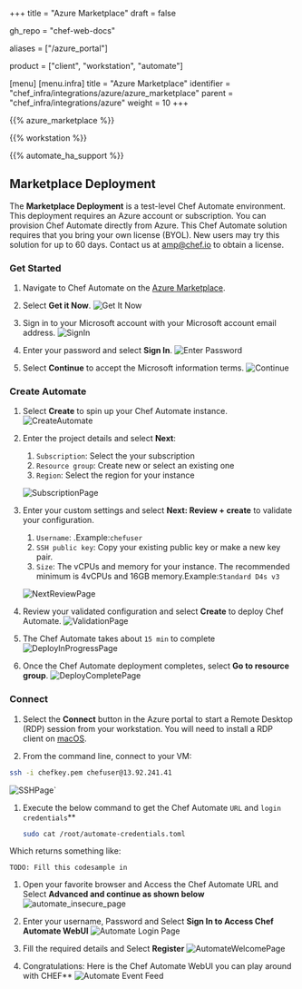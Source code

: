 +++
title = "Azure Marketplace"
draft = false

gh_repo = "chef-web-docs"

aliases = ["/azure_portal"]

product = ["client", "workstation", "automate"]

[menu]
  [menu.infra]
    title = "Azure Marketplace"
    identifier = "chef_infra/integrations/azure/azure_marketplace"
    parent = "chef_infra/integrations/azure"
    weight = 10
+++

{{% azure_marketplace %}}

{{% workstation %}}

{{% automate_ha_support %}}

## Marketplace Deployment

The **Marketplace Deployment** is a test-level Chef Automate environment. This deployment requires an Azure account or subscription. You can provision Chef Automate directly from Azure. This Chef Automate solution requires that you bring your own license (BYOL). New users may try this solution for up to 60 days. Contact us at amp@chef.io to obtain a license.

### Get Started

1. Navigate to Chef Automate on the [Azure Marketplace](https://azuremarketplace.microsoft.com/marketplace/apps/chef-software.chef-automate).


1. Select **Get it Now**.
  ![Get It Now](/images/az_getitnow.png)

1. Sign in to your Microsoft account with your Microsoft account email address.
  ![SignIn](/images/az_signin.png)

1. Enter your password and select **Sign In**.
  ![Enter Password](/images/ms_pass.png)

1. Select **Continue** to accept the Microsoft information terms.
  ![Continue](/images/az_continue.png)

### Create Automate

1. Select **Create** to spin up your Chef Automate instance.
  ![CreateAutomate](/images/az_automate_create.png)

1. Enter the project details and select **Next**:

    1. `Subscription`: Select the your subscription
    1. `Resource group`: Create new or select an existing one
    1. `Region`: Select the region for your instance

    ![SubscriptionPage](/images/az_automate_basics.png)

1. Enter your custom settings and select **Next: Review + create** to validate your configuration.

    1. `Username`: <NAME>.Example:`chefuser`
    1. `SSH public key`: Copy your existing public key or make a new key pair.
    1. `Size`: The vCPUs and memory for your instance. The recommended minimum is 4vCPUs and 16GB memory.Example:`Standard D4s v3`

    ![NextReviewPage](/images/az_automate_custom_settings.png)

1. Review your validated configuration and select **Create** to deploy Chef Automate.
  ![ValidationPage](/images/az_automate_review.png)

1. The Chef Automate takes about `15 min` to complete
  ![DeployInProgressPage](/images/az_automate_progress.png)

1. Once the Chef Automate deployment completes, select **Go to resource group**.
  ![DeployCompletePage](/images/az_automate_complete.png)

### Connect

<!-- Are we making this too hard? Why not just connect through RDP? -->
<!-- 1. On the _Resource group_ page for your installation, select the Chef Automate virtual machine (VM), which is named `RESOURCE-GROUP-ipg6-VM`.
  ![OverviewPage](/images/az_automate_overview.png)

1. Locate and copy the `Public IP` on the _Virtual machine_ page. You will use this to connect to your VM.
  ![DeployDescPage](/images/az_automate_essentials.png) -->

1. Select the **Connect** button in the Azure portal to start a Remote Desktop (RDP) session from your workstation. You will need to install a RDP client on [macOS](https://apps.apple.com/us/app/microsoft-remote-desktop/id1295203466).

1. From the command line, connect to your VM:

  ```bash
  ssh -i chefkey.pem chefuser@13.92.241.41
  ```

  ![SSHPage](/images/az_ssh.png)`

1. Execute the below command to get the Chef Automate `URL` and `login credentials`**

    ```bash
    sudo cat /root/automate-credentials.toml
    ```

Which returns something like:

```
TODO: Fill this codesample in
```

1. Open your favorite browser and Access the Chef Automate URL and Select **Advanced and continue as shown below**
  ![automate_insecure_page](/images/automate_insecure_page.png)

1. Enter your username, Password and Select **Sign In to Access Chef Automate WebUI**
  ![Automate Login Page](/images/automate_signin.png)

1. Fill the required details and Select **Register**
  ![AutomateWelcomePage](/images/automate_welcome.png)

1. Congratulations: Here is the Chef Automate WebUI you can play around with CHEF**
  ![Automate Event Feed](/images/automate_event_feed_empty.png)
